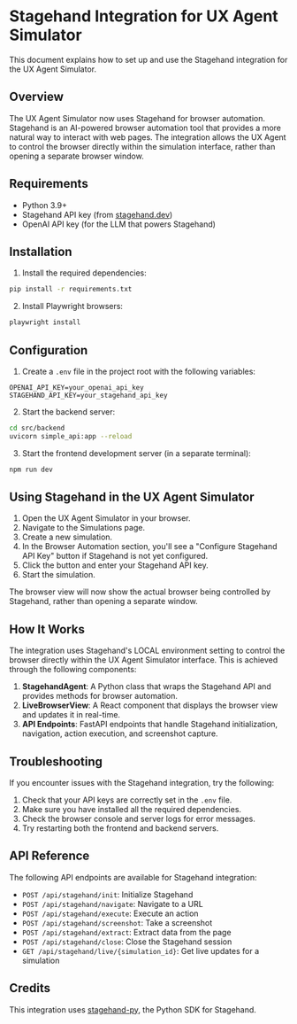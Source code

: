 # Stagehand Integration for UX Agent Simulator

This document explains how to set up and use the Stagehand integration for the UX Agent Simulator.

## Overview

The UX Agent Simulator now uses Stagehand for browser automation. Stagehand is an AI-powered browser automation tool that provides a more natural way to interact with web pages. The integration allows the UX Agent to control the browser directly within the simulation interface, rather than opening a separate browser window.

## Requirements

- Python 3.9+
- Stagehand API key (from [stagehand.dev](https://stagehand.dev))
- OpenAI API key (for the LLM that powers Stagehand)

## Installation

1. Install the required dependencies:

```bash
pip install -r requirements.txt
```

2. Install Playwright browsers:

```bash
playwright install
```

## Configuration

1. Create a `.env` file in the project root with the following variables:

```
OPENAI_API_KEY=your_openai_api_key
STAGEHAND_API_KEY=your_stagehand_api_key
```

2. Start the backend server:

```bash
cd src/backend
uvicorn simple_api:app --reload
```

3. Start the frontend development server (in a separate terminal):

```bash
npm run dev
```

## Using Stagehand in the UX Agent Simulator

1. Open the UX Agent Simulator in your browser.
2. Navigate to the Simulations page.
3. Create a new simulation.
4. In the Browser Automation section, you'll see a "Configure Stagehand API Key" button if Stagehand is not yet configured.
5. Click the button and enter your Stagehand API key.
6. Start the simulation.

The browser view will now show the actual browser being controlled by Stagehand, rather than opening a separate window.

## How It Works

The integration uses Stagehand's LOCAL environment setting to control the browser directly within the UX Agent Simulator interface. This is achieved through the following components:

1. **StagehandAgent**: A Python class that wraps the Stagehand API and provides methods for browser automation.
2. **LiveBrowserView**: A React component that displays the browser view and updates it in real-time.
3. **API Endpoints**: FastAPI endpoints that handle Stagehand initialization, navigation, action execution, and screenshot capture.

## Troubleshooting

If you encounter issues with the Stagehand integration, try the following:

1. Check that your API keys are correctly set in the `.env` file.
2. Make sure you have installed all the required dependencies.
3. Check the browser console and server logs for error messages.
4. Try restarting both the frontend and backend servers.

## API Reference

The following API endpoints are available for Stagehand integration:

- `POST /api/stagehand/init`: Initialize Stagehand
- `POST /api/stagehand/navigate`: Navigate to a URL
- `POST /api/stagehand/execute`: Execute an action
- `POST /api/stagehand/screenshot`: Take a screenshot
- `POST /api/stagehand/extract`: Extract data from the page
- `POST /api/stagehand/close`: Close the Stagehand session
- `GET /api/stagehand/live/{simulation_id}`: Get live updates for a simulation

## Credits

This integration uses [stagehand-py](https://pypi.org/project/stagehand-py/), the Python SDK for Stagehand.
